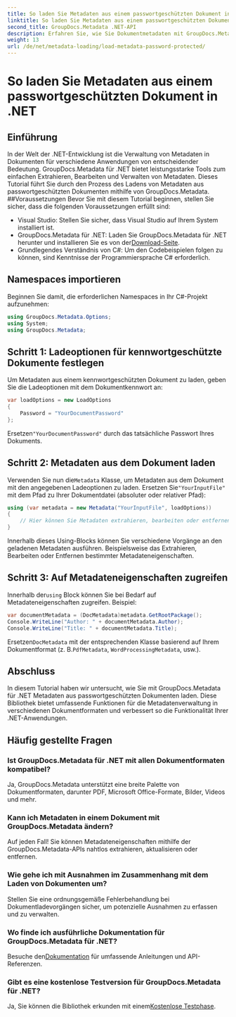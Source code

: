 ```yaml
---
title: So laden Sie Metadaten aus einem passwortgeschützten Dokument in .NET
linktitle: So laden Sie Metadaten aus einem passwortgeschützten Dokument in .NET
second_title: GroupDocs.Metadata .NET-API
description: Erfahren Sie, wie Sie Dokumentmetadaten mit GroupDocs.Metadata für .NET effizient verwalten. Extrahieren, bearbeiten und verarbeiten Sie Metadaten nahtlos in Ihren .NET-Anwendungen.
weight: 13
url: /de/net/metadata-loading/load-metadata-password-protected/
---
```


# So laden Sie Metadaten aus einem passwortgeschützten Dokument in .NET

## Einführung
In der Welt der .NET-Entwicklung ist die Verwaltung von Metadaten in Dokumenten für verschiedene Anwendungen von entscheidender Bedeutung. GroupDocs.Metadata für .NET bietet leistungsstarke Tools zum einfachen Extrahieren, Bearbeiten und Verwalten von Metadaten. Dieses Tutorial führt Sie durch den Prozess des Ladens von Metadaten aus passwortgeschützten Dokumenten mithilfe von GroupDocs.Metadata.
##Voraussetzungen
Bevor Sie mit diesem Tutorial beginnen, stellen Sie sicher, dass die folgenden Voraussetzungen erfüllt sind:
- Visual Studio: Stellen Sie sicher, dass Visual Studio auf Ihrem System installiert ist.
-  GroupDocs.Metadata für .NET: Laden Sie GroupDocs.Metadata für .NET herunter und installieren Sie es von der[Download-Seite](https://releases.groupdocs.com/metadata/net/).
- Grundlegendes Verständnis von C#: Um den Codebeispielen folgen zu können, sind Kenntnisse der Programmiersprache C# erforderlich.

## Namespaces importieren
Beginnen Sie damit, die erforderlichen Namespaces in Ihr C#-Projekt aufzunehmen:
```csharp
using GroupDocs.Metadata.Options;
using System;
using GroupDocs.Metadata;
```
## Schritt 1: Ladeoptionen für kennwortgeschützte Dokumente festlegen
Um Metadaten aus einem kennwortgeschützten Dokument zu laden, geben Sie die Ladeoptionen mit dem Dokumentkennwort an:
```csharp
var loadOptions = new LoadOptions
{
    Password = "YourDocumentPassword"
};
```
 Ersetzen`"YourDocumentPassword"` durch das tatsächliche Passwort Ihres Dokuments.
## Schritt 2: Metadaten aus dem Dokument laden
 Verwenden Sie nun die`Metadata` Klasse, um Metadaten aus dem Dokument mit den angegebenen Ladeoptionen zu laden. Ersetzen Sie`"YourInputFile"` mit dem Pfad zu Ihrer Dokumentdatei (absoluter oder relativer Pfad):
```csharp
using (var metadata = new Metadata("YourInputFile", loadOptions))
{
    // Hier können Sie Metadaten extrahieren, bearbeiten oder entfernen
}
```
Innerhalb dieses Using-Blocks können Sie verschiedene Vorgänge an den geladenen Metadaten ausführen. Beispielsweise das Extrahieren, Bearbeiten oder Entfernen bestimmter Metadateneigenschaften.
## Schritt 3: Auf Metadateneigenschaften zugreifen
 Innerhalb der`using` Block können Sie bei Bedarf auf Metadateneigenschaften zugreifen. Beispiel:
```csharp
var documentMetadata = (DocMetadata)metadata.GetRootPackage();
Console.WriteLine("Author: " + documentMetadata.Author);
Console.WriteLine("Title: " + documentMetadata.Title);
```
 Ersetzen`DocMetadata` mit der entsprechenden Klasse basierend auf Ihrem Dokumentformat (z. B.`PdfMetadata`, `WordProcessingMetadata`, usw.).

## Abschluss
In diesem Tutorial haben wir untersucht, wie Sie mit GroupDocs.Metadata für .NET Metadaten aus passwortgeschützten Dokumenten laden. Diese Bibliothek bietet umfassende Funktionen für die Metadatenverwaltung in verschiedenen Dokumentformaten und verbessert so die Funktionalität Ihrer .NET-Anwendungen.

## Häufig gestellte Fragen
### Ist GroupDocs.Metadata für .NET mit allen Dokumentformaten kompatibel?
Ja, GroupDocs.Metadata unterstützt eine breite Palette von Dokumentformaten, darunter PDF, Microsoft Office-Formate, Bilder, Videos und mehr.
### Kann ich Metadaten in einem Dokument mit GroupDocs.Metadata ändern?
Auf jeden Fall! Sie können Metadateneigenschaften mithilfe der GroupDocs.Metadata-APIs nahtlos extrahieren, aktualisieren oder entfernen.
### Wie gehe ich mit Ausnahmen im Zusammenhang mit dem Laden von Dokumenten um?
Stellen Sie eine ordnungsgemäße Fehlerbehandlung bei Dokumentladevorgängen sicher, um potenzielle Ausnahmen zu erfassen und zu verwalten.
### Wo finde ich ausführliche Dokumentation für GroupDocs.Metadata für .NET?
 Besuche den[Dokumentation](https://tutorials.groupdocs.com/metadata/net/) für umfassende Anleitungen und API-Referenzen.
### Gibt es eine kostenlose Testversion für GroupDocs.Metadata für .NET?
 Ja, Sie können die Bibliothek erkunden mit einem[Kostenlose Testphase](https://releases.groupdocs.com/).